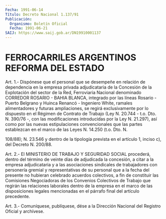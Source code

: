 ```yaml
---
Fecha: 1991-06-14
Título: Decreto Nacional 1.137/91
Publicación:
  Organismo: Boletín Oficial
  Fecha: 1991-06-21
SAIJ: https://www.saij.gob.ar/DN19910001137
---
```

# FERROCARRILES ARGENTINOS REFORMA DEL ESTADO

<a id="1"></a>
Art. 1.- Dispónese que el personal que se desempeñe en relación de dependencia  en la empresa privada adjudicataria de la Concesión de la Explotación  del  sector  de  la  Red,  Ferroviaria  Nacional denominado  CORREDOR  ROSARIO  -  BAHIA  BLANCA,  integrado por las líneas  Rosario  -  Puerto  Belgrano  y Huinca Renancó -  Ingeniero White,  ramales  alimentadores y futuras  ampliaciones,  se  regirá exclusivamente por  lo  dispuesto  en  el  Régimen  de  Contrato de Trabajo (Ley N. 20.744 - t.o. Dto. N. 390/76 -, con las modificaciones  introducidas  por  la Ley N. 21.297), así como  por las nuevas estipulaciones convencionales que las partes establezcan  en  el marco de las Leyes  N.  14.250  (t.o.  Dto.  N.

108/88);  N. 23.546  y  dentro  de  la  tipología  prevista  en  el artículo 1, inciso c), del Decreto N. 200/88.

<a id="2"></a>
Art. 2.- El MINISTERIO DE TRABAJO Y SEGURIDAD SOCIAL procederá, dentro  del  término  de  veinte días de adjudicada la concesión, a citar a la empresa adjudicataria  y  a  las asociaciones sindicales de  trabajadores  con personería gremial y  representativas  de  su personal  que  a  la  fecha  del  presente  no  hubieran  celebrado acuerdos colectivos, a fin de constituir las Comisiones Negociadoras de los Convenios  Colectivos  de  Trabajo  que regirán las  relaciones laborales dentro de la empresa en el marco  de  las disposiciones  legales mencionadas en el párrafo final del artículo precedente.

<a id="3"></a>
Art. 3.- Comuníquese, publíquese, dése a la Dirección Nacional del Registro Oficial y archívese.